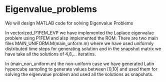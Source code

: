 # Eigenvalue_problems
We will design MATLAB code for solving Eigenvalue Problems


In vectorized_P1FEM_EVP we have implemented the Laplace eigenvalue problem using P1FEM and alsp implemented the ROM.
There are two main files MAIN_UNIFORM.M(main_unform.m) where we have used uniformly distributed time steps for generating solution and in the 
snapshot matrix we have take all the solutions of 4,8,... iteratins. 

In (main_non_uniform.m) the non-uniform case we have generated Latin hypercube sampling to generate values between [0,10] 
and used them for solving the eigenvalue problem and used all the solutions as snapshots.
